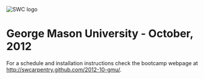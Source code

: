 ![SWC logo](http://software-carpentry.org/software-carpentry-logo-285x58.png "SWC logo")

# George Mason University - October, 2012

For a schedule and installation instructions check the bootcamp webpage
at http://swcarpentry.github.com/2012-10-gmu/.
